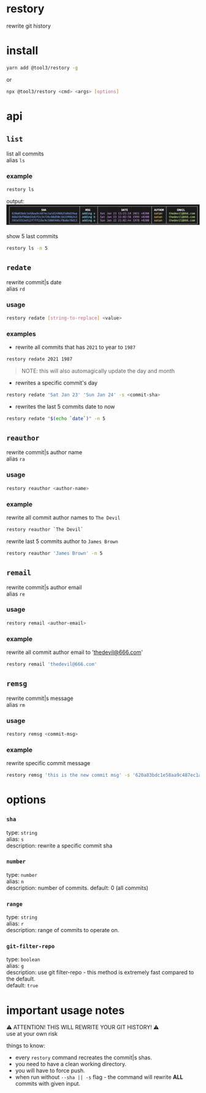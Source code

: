 # restory
rewrite git history

# install
```bash
yarn add @tool3/restory -g
```
or 
```bash
npx @tool3/restory <cmd> <args> [options]
```
# api
## `list`
list all commits   
alias `ls`   
### example
```bash
restory ls
```

output:
![](./list.png)

show 5 last commits
```bash
restory ls -n 5
```

## `redate`
rewrite commit|s date   
alias `rd`   
### usage
```bash
restory redate [string-to-replace] <value>
```
### examples
- rewrite all commits that has `2021` to year to `1987`   
```bash
restory redate 2021 1987
```
> NOTE: this will also automagically update the day and month

- rewrites a specific commit's day

```bash
restory redate 'Sat Jan 23' 'Sun Jan 24' -s <commit-sha>
```
- rewrites the last 5 commits date to now

```bash
restory redate "$(echo `date`)" -n 5
```

## `reauthor`
rewrite commit|s author name   
alias `ra`

### usage
```bash
restory reauthor <author-name>
```
### example
rewrite all commit author names to `The Devil`
```bash
restory reauthor `The Devil`
```
rewrite last 5 commits author to `James Brown`
```bash
restory reauthor 'James Brown' -n 5
```

## `remail`
rewrite commit|s author email   
alias `re`

### usage
```bash
restory remail <author-email>
```

### example
rewrite all commit author email to 'thedevil@666.com'
```bash
restory remail 'thedevil@666.com'
```
## `remsg`
rewrite commit|s message   
alias `rm` 
### usage
```bash
restory remsg <commit-msg>
```
### example
rewrite specific commit message
```bash
restory remsg 'this is the new commit msg' -s '620a83bdc1e58aa9c487ec1a1d1496b25d6d29aa'
```

# options
### `sha`
type: `string`   
alias: `s`   
description: rewrite a specific commit sha

### `number`
type: `number`   
alias: `n`      
description: number of commits.
default: 0 (all commits)

### `range`
type: `string`   
alias: `r`      
description: range of commits to operate on.

### `git-filter-repo`
type: `boolean`   
alias: `g`      
description: use git filter-repo - this method is extremely fast compared to the default.   
default: `true`

# important usage notes
⚠️ ATTENTION! THIS WILL REWRITE YOUR GIT HISTORY! ⚠️    
use at your own risk

things to know:
- every `restory` command recreates the commit|s shas.
- you need to have a clean working directory.
- you will have to force push.
- when run without `--sha || -s` flag - the command will rewrite **ALL** commits with given input.

